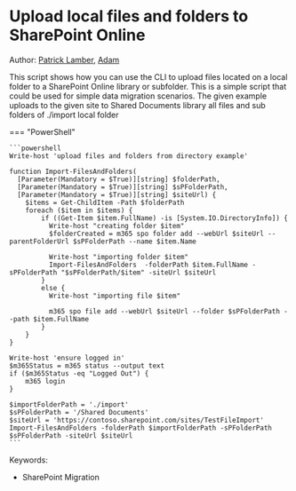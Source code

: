 # Upload local files and folders to SharePoint Online

Author: [Patrick Lamber](https://github.com/plamber), [Adam](https://github.com/Adam-it)

This script shows how you can use the CLI to upload files located on a local folder to a SharePoint Online library or subfolder. This is a simple script that could be used for simple data migration scenarios. The given example uploads to the given site to Shared Documents library all files and sub folders of ./import local folder

=== "PowerShell"

    ```powershell
    Write-host 'upload files and folders from directory example'

    function Import-FilesAndFolders(
      [Parameter(Mandatory = $True)][string] $folderPath,
      [Parameter(Mandatory = $True)][string] $sPFolderPath,
      [Parameter(Mandatory = $True)][string] $siteUrl) {
        $items = Get-ChildItem -Path $folderPath
        foreach ($item in $items) {
            if ((Get-Item $item.FullName) -is [System.IO.DirectoryInfo]) {
              Write-host "creating folder $item"
              $folderCreated = m365 spo folder add --webUrl $siteUrl --parentFolderUrl $sPFolderPath --name $item.Name

              Write-host "importing folder $item"
              Import-FilesAndFolders  -folderPath $item.FullName -sPFolderPath "$sPFolderPath/$item" -siteUrl $siteUrl
            }
            else {
              Write-host "importing file $item"

              m365 spo file add --webUrl $siteUrl --folder $sPFolderPath --path $item.FullName
            }
        }
    }

    Write-host 'ensure logged in'
    $m365Status = m365 status --output text
    if ($m365Status -eq "Logged Out") {
        m365 login
    }

    $importFolderPath = './import'
    $sPFolderPath = '/Shared Documents'
    $siteUrl = 'https://contoso.sharepoint.com/sites/TestFileImport'
    Import-FilesAndFolders -folderPath $importFolderPath -sPFolderPath $sPFolderPath -siteUrl $siteUrl
    ```

Keywords:

- SharePoint Migration
